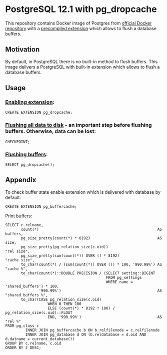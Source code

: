 # PostgreSQL 12.1 with pg_dropcache  
This repository contains Docker image of Postgres from [official Docker repository](https://github.com/docker-library/postgres) with a [precompiled extension](https://github.com/zilder/pg_dropcache) which allows to flush a database buffers.

## Motivation
By default, in PostgreSQL there is no built-in method to flush buffers. This image delivers a PostgreSQL with built-in extension which allows to flush a database buffers.

## Usage
### [Enabling extension](https://github.com/zilder/pg_dropcache):
```
CREATE EXTENSION pg_dropcache;
```

### [Flushing all data to disk](https://www.postgresql.org/docs/12/sql-checkpoint.html) - an important step before flushing buffers. Otherwise, data can be lost:
```
CHECKPOINT;
```

### [Flushing buffers](https://github.com/zilder/pg_dropcache):
```
SELECT pg_dropcache();
```

## Appendix
To check buffer state enable extension which is delivered with database by default:
```
CREATE EXTENSION pg_buffercache;
```

[Print buffers](https://hollobon.com/techblog/clear_shared_buffers.html):
```
SELECT c.relname,
       count(*)                                                     AS buffers,
       pg_size_pretty(count(*) * 8192)                              AS size,
       pg_size_pretty(pg_relation_size(c.oid))                         "rel size",
       pg_size_pretty(sum(count(*)) OVER () * 8192)                    "cache size",
       to_char(count(*) / (sum(count(*)) OVER ()) * 100, '990.99%') AS "cache %",
       to_char(count(*)::DOUBLE PRECISION / (SELECT setting::BIGINT
                                             FROM pg_settings
                                             WHERE name = 'shared_buffers') * 100,
               '990.99%')                                           AS "shared buffers %",
       to_char(CASE pg_relation_size(c.oid)
                   WHEN 0 THEN 100
                   ELSE (count(*) * 8192 * 100) / pg_relation_size(c.oid)::FLOAT
                   END, '990.99%')                                  AS "rel %"
FROM pg_class c
         INNER JOIN pg_buffercache b ON b.relfilenode = c.relfilenode
         INNER JOIN pg_database d ON (b.reldatabase = d.oid AND d.datname = current_database())
GROUP BY c.relname, c.oid
ORDER BY 2 DESC;
```
